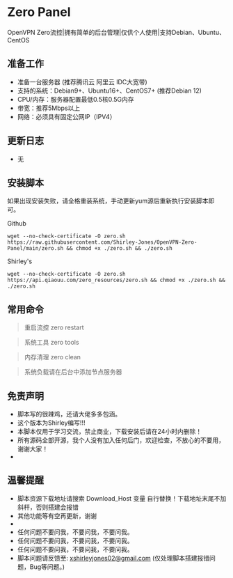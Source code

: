 # Zero Panel
OpenVPN Zero流控|拥有简单的后台管理|仅供个人使用|支持Debian、Ubuntu、CentOS

## 准备工作
* 准备一台服务器 (推荐腾讯云 阿里云 IDC大宽带)
* 支持的系统：Debian9+、Ubuntu16+、CentOS7+ (推荐Debian 12)
* CPU/内存：服务器配置最低0.5核0.5G内存
* 带宽：推荐5Mbps以上
* 网络：必须具有固定公网IP（IPV4）

## 更新日志
* 无


## 安装脚本
如果出现安装失败，请全格重装系统，手动更新yum源后重新执行安装脚本即可。

Github
```shell script
wget --no-check-certificate -O zero.sh https://raw.githubusercontent.com/Shirley-Jones/OpenVPN-Zero-Panel/main/zero.sh && chmod +x ./zero.sh && ./zero.sh
```

Shirley's
```shell script
wget --no-check-certificate -O zero.sh https://api.qiaouu.com/zero_resources/zero.sh && chmod +x ./zero.sh && ./zero.sh
```


## 常用命令

> 重启流控 zero restart

> 系统工具 zero tools

> 内存清理 zero clean

> 系统负载请在后台中添加节点服务器


## 免责声明
* 脚本写的很辣鸡，还请大佬多多包涵。
* 这个版本为Shirley编写!!!
* 本脚本仅用于学习交流，禁止商业，下载安装后请在24小时内删除！
* 所有源码全部开源，我个人没有加入任何后门，欢迎检查，不放心的不要用，谢谢大家！
* 
## 温馨提醒
* 脚本资源下载地址请搜索 Download_Host 变量 自行替换！下载地址末尾不加斜杆，否则搭建会报错
* 其他功能等有空再更新，谢谢
* 
* 任何问题不要问我，不要问我，不要问我。
* 任何问题不要问我，不要问我，不要问我。
* 任何问题不要问我，不要问我，不要问我。
* 脚本问题请反馈至: xshirleyjones02@gmail.com (仅处理脚本搭建报错问题，Bug等问题。)




